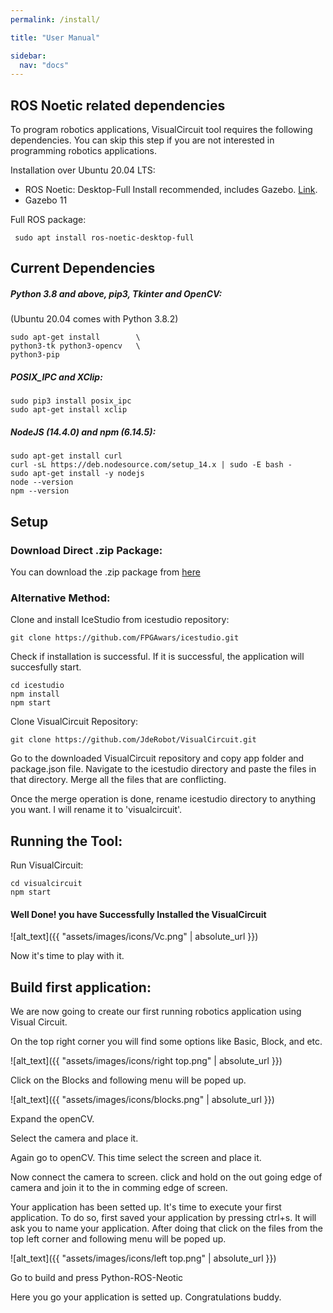 ```yaml
---
permalink: /install/

title: "User Manual"

sidebar:
  nav: "docs"
---
```



## ROS Noetic related dependencies


To program robotics applications, VisualCircuit tool requires the following dependencies. You can skip this step if you are not interested in programming robotics applications. 

Installation over Ubuntu 20.04 LTS:

- ROS Noetic: Desktop-Full Install recommended, includes Gazebo. [Link](http://wiki.ros.org/noetic/Installation/Ubuntu).
- Gazebo 11

Full ROS package:

```
 sudo apt install ros-noetic-desktop-full
```

## Current Dependencies

##### Python 3.8 and above, pip3, Tkinter and OpenCV:
(Ubuntu 20.04 comes with Python 3.8.2)

```
sudo apt-get install        \
python3-tk python3-opencv   \
python3-pip
```


##### POSIX_IPC and XClip:

```
sudo pip3 install posix_ipc
sudo apt-get install xclip
```


##### NodeJS (14.4.0) and npm (6.14.5):

```
sudo apt-get install curl                                       
curl -sL https://deb.nodesource.com/setup_14.x | sudo -E bash -
sudo apt-get install -y nodejs
node --version
npm --version
```


## Setup


### Download Direct .zip Package:

You can download the .zip package from [here](https://github.com/JdeRobot/VisualCircuit/releases)


### Alternative Method:

Clone and install IceStudio from icestudio repository:

```
git clone https://github.com/FPGAwars/icestudio.git
```

Check if installation is successful. If it is successful, the application will succesfully start.

```
cd icestudio
npm install
npm start
```

Clone VisualCircuit Repository:

```
git clone https://github.com/JdeRobot/VisualCircuit.git
```

Go to the downloaded VisualCircuit repository and copy app folder and package.json file. Navigate to the icestudio directory and paste the files in that directory. Merge all the files that are conflicting.

Once the merge operation is done, rename icestudio directory to anything you want. I will rename it to 'visualcircuit'.


## Running the Tool:

Run VisualCircuit:

```
cd visualcircuit
npm start
```

#### Well Done! you have Successfully Installed the VisualCircuit

![alt_text]({{ "assets/images/icons/Vc.png" | absolute_url }})


Now it's time to play with it.

## Build first application:

We are now going to create our first running robotics application using Visual Circuit.

On the top right corner you will find some options like Basic, Block, and etc.

![alt_text]({{ "assets/images/icons/right top.png" | absolute_url }})

Click on the Blocks and following menu will be poped up.

![alt_text]({{ "assets/images/icons/blocks.png" | absolute_url }})

Expand the openCV.




Select the camera and place it.




Again go to openCV. This time select the screen and place it.



Now connect the camera to screen. click and hold on the out going edge of camera and join it to the in comming edge of screen.

Your application has been setted up. It's time to execute your first application.
To do so, first saved your application by pressing ctrl+s. It will ask you to name your application. After doing that click on the files from the top left corner and following menu will be poped up.

![alt_text]({{ "assets/images/icons/left top.png" | absolute_url }})

Go to build and press Python-ROS-Neotic


Here you go your application is setted up. Congratulations buddy.









